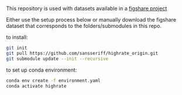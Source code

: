 
This repository is used with datasets available in a [figshare project](https://figshare.com/projects/highrate_datasets_1/176379)

Either use the setup process below or manually download the figshare dataset that corresponds to the folders/submodules in this repo.


to install:

```bash
git init
git pull https://github.com/sansseriff/highrate_origin.git
git submodule update --init --recursive
```



to set up conda environment:

```bash
conda env create -f environment.yaml
conda activate highrate
```
